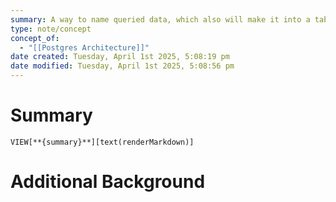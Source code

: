```yaml
---
summary: A way to name queried data, which also will make it into a table that can be referred to like an ordinary table.
type: note/concept
concept_of:
  - "[[Postgres Architecture]]"
date created: Tuesday, April 1st 2025, 5:08:19 pm
date modified: Tuesday, April 1st 2025, 5:08:56 pm
---
```

# Summary
`VIEW[**{summary}**][text(renderMarkdown)]`

# Additional Background